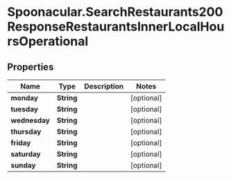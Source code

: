 # Spoonacular.SearchRestaurants200ResponseRestaurantsInnerLocalHoursOperational

## Properties

Name | Type | Description | Notes
------------ | ------------- | ------------- | -------------
**monday** | **String** |  | [optional] 
**tuesday** | **String** |  | [optional] 
**wednesday** | **String** |  | [optional] 
**thursday** | **String** |  | [optional] 
**friday** | **String** |  | [optional] 
**saturday** | **String** |  | [optional] 
**sunday** | **String** |  | [optional] 


